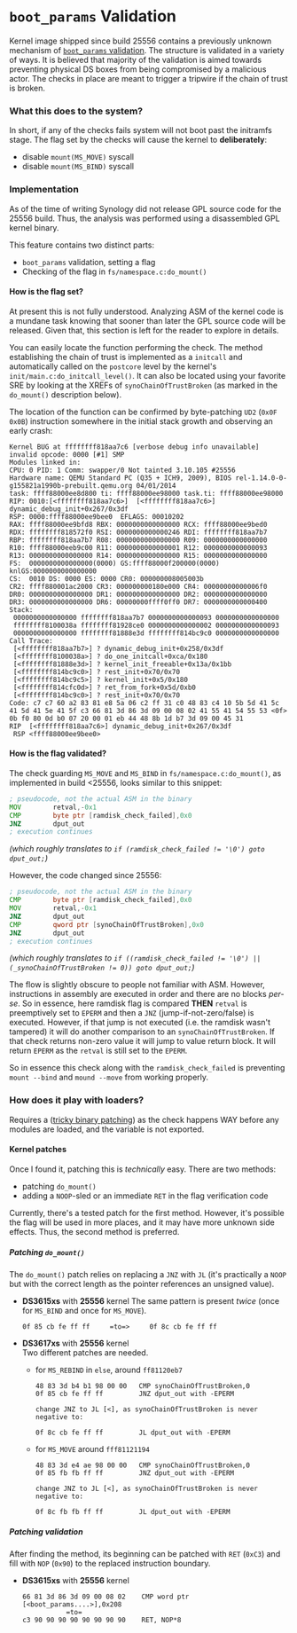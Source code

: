 # `boot_params` Validation

Kernel image shipped since build 25556 contains a previously unknown mechanism of [`boot_params` validation](https://elixir.bootlin.com/linux/v3.10.108/source/arch/x86/include/uapi/asm/bootparam.h#L111).
The structure is validated in a variety of ways. It is believed that majority of the validation is aimed towards
preventing physical DS boxes from being compromised by a malicious actor. The checks in place are meant to trigger a
tripwire if the chain of trust is broken.


### What this does to the system?
In short, if any of the checks fails system will not boot past the initramfs stage. The flag set by the checks will 
cause the kernel to **deliberately**:
  - disable `mount(MS_MOVE)` syscall
  - disable `mount(MS_BIND)` syscall


### Implementation
As of the time of writing Synology did not release GPL source code for the 25556 build. Thus, the analysis was performed
using a disassembled GPL kernel binary.

This feature contains two distinct parts:
 - `boot_params` validation, setting a flag
 - Checking of the flag in `fs/namespace.c:do_mount()`


#### How is the flag set?
At present this is not fully understood. Analyzing ASM of the kernel code is a mundane task knowing that sooner than 
later the GPL source code will be released. Given that, this section is left for the reader to explore in details.

You can easily locate the function performing the check. The method establishing the chain of trust is implemented as a
`initcall` and automatically called on the `postcore` level by the kernel's `init/main.c:do_initcall_level()`.
It can also be located using your favorite SRE by looking at the XREFs of `synoChainOfTrustBroken` (as marked in the
`do_mount()` description below).

The location of the function can be confirmed by byte-patching `UD2` (`0x0F 0x0B`) instruction somewhere in the initial 
stack growth and observing an early crash:
```
Kernel BUG at ffffffff818aa7c6 [verbose debug info unavailable]
invalid opcode: 0000 [#1] SMP
Modules linked in:
CPU: 0 PID: 1 Comm: swapper/0 Not tainted 3.10.105 #25556
Hardware name: QEMU Standard PC (Q35 + ICH9, 2009), BIOS rel-1.14.0-0-g155821a1990b-prebuilt.qemu.org 04/01/2014
task: ffff88000ee8d800 ti: ffff88000ee98000 task.ti: ffff88000ee98000
RIP: 0010:[<ffffffff818aa7c6>]  [<ffffffff818aa7c6>] dynamic_debug_init+0x267/0x3df
RSP: 0000:ffff88000ee9bee0  EFLAGS: 00010202
RAX: ffff88000ee9bfd8 RBX: 0000000000000000 RCX: ffff88000ee9bed0
RDX: ffffffff818572f0 RSI: 0000000000000246 RDI: ffffffff818aa7b7
RBP: ffffffff818aa7b7 R08: 0000000000000000 R09: 0000000000000000
R10: ffff88000eeb9c00 R11: 0000000000000001 R12: 0000000000000093
R13: 0000000000000000 R14: 0000000000000000 R15: 0000000000000000
FS:  0000000000000000(0000) GS:ffff88000f200000(0000) knlGS:0000000000000000
CS:  0010 DS: 0000 ES: 0000 CR0: 000000008005003b
CR2: ffff880001ac2000 CR3: 000000000180e000 CR4: 00000000000006f0
DR0: 0000000000000000 DR1: 0000000000000000 DR2: 0000000000000000
DR3: 0000000000000000 DR6: 00000000ffff0ff0 DR7: 0000000000000400
Stack:
 0000000000000000 ffffffff818aa7b7 0000000000000093 0000000000000000
 ffffffff8100038a ffffffff81928ce0 0000000000000002 0000000000000093
 0000000000000000 ffffffff81888e3d ffffffff814bc9c0 0000000000000000
Call Trace:
 [<ffffffff818aa7b7>] ? dynamic_debug_init+0x258/0x3df
 [<ffffffff8100038a>] ? do_one_initcall+0xca/0x180
 [<ffffffff81888e3d>] ? kernel_init_freeable+0x13a/0x1bb
 [<ffffffff814bc9c0>] ? rest_init+0x70/0x70
 [<ffffffff814bc9c5>] ? kernel_init+0x5/0x180
 [<ffffffff814cfc0d>] ? ret_from_fork+0x5d/0xb0
 [<ffffffff814bc9c0>] ? rest_init+0x70/0x70
Code: c7 c7 60 a2 83 81 e8 5a 06 c2 ff 31 c0 48 83 c4 10 5b 5d 41 5c 41 5d 41 5e 41 5f c3 66 81 3d 86 3d 09 00 08 02 41 55 41 54 55 53 <0f> 0b f0 80 0d b0 07 20 00 01 eb 44 48 8b 1d b7 3d 09 00 45 31
RIP  [<ffffffff818aa7c6>] dynamic_debug_init+0x267/0x3df
 RSP <ffff88000ee9bee0>
```

#### How is the flag validated?
The check guarding `MS_MOVE` and `MS_BIND` in `fs/namespace.c:do_mount()`, as implemented in build <25556, looks similar 
to this snippet:

  ```asm
  ; pseudocode, not the actual ASM in the binary
  MOV        retval,-0x1
  CMP        byte ptr [ramdisk_check_failed],0x0
  JNZ        dput_out
  ; execution continues
  ```
*(which roughly translates to `if (ramdisk_check_failed != '\0') goto dput_out;`)*

However, the code changed since 25556:
  ```asm
  ; pseudocode, not the actual ASM in the binary
  CMP        byte ptr [ramdisk_check_failed],0x0
  MOV        retval,-0x1
  JNZ        dput_out
  CMP        qword ptr [synoChainOfTrustBroken],0x0
  JNZ        dput_out
  ; execution continues
  ```
*(which roughly translates to `if ((ramdisk_check_failed != '\0') || (_synoChainOfTrustBroken != 0)) goto dput_out;`)*

The flow is slightly obscure to people not familiar with ASM. However, instructions in assembly are executed in order
and there are no blocks *per-se*. So in essence, here ramdisk flag is compared **THEN** `retval` is preemptively set to
`EPERM` and then a `JNZ` (jump-if-not-zero/false) is executed. However, if that jump is not executed (i.e. the ramdisk
wasn't tampered) it will do another comparison to an `synoChainOfTrustBroken`. If that check returns non-zero value it 
will jump to value return block. It will return `EPERM` as the `retval` is still set to the `EPERM`.

So in essence this check along with the `ramdisk_check_failed` is preventing `mount --bind` and `mound --move` from
working properly.


### How does it play with loaders?
Requires a ([tricky binary patching](README.md#kernel-binary-patching)) as the check happens WAY before any modules are
loaded, and the variable is not exported.

#### Kernel patches
Once I found it, patching this is *technically* easy. There are two methods:
  - patching `do_mount()`
  - adding a `NOOP`-sled or an immediate `RET` in the flag verification code
  
Currently, there's a tested patch for the first method. However, it's possible the flag will be used in more places,
and it may have more unknown side effects. Thus, the second method is preferred. 

##### Patching `do_mount()`
The `do_mount()` patch relies on replacing a `JNZ` with `JL` (it's practically a `NOOP` but with the correct length as 
the pointer references an unsigned value).

  - **DS3615xs** with **25556** kernel
    The same pattern is present *twice* (once for `MS_BIND` and once for `MS_MOVE`).
    ```
    0f 85 cb fe ff ff     =to=>     0f 8c cb fe ff ff
    ```
  
  - **DS3617xs** with **25556** kernel  
    Two different patches are needed.

    - for `MS_REBIND` in `else`, around `ff81120eb7`
      ```
      48 83 3d b4 b1 98 00 00   CMP synoChainOfTrustBroken,0
      0f 85 cb fe ff ff         JNZ dput_out with -EPERM
    
      change JNZ to JL [<], as synoChainOfTrustBroken is never negative to:
      
      0f 8c cb fe ff ff         JL dput_out with -EPERM
      ```
      
    - for `MS_MOVE` around `fff81121194`
      ```
      48 83 3d e4 ae 98 00 00   CMP synoChainOfTrustBroken,0
      0f 85 fb fb ff ff         JNZ dput_out with -EPERM
  
      change JNZ to JL [<], as synoChainOfTrustBroken is never negative to:
      
      0f 8c fb fb ff ff         JL dput_out with -EPERM
      ```

##### Patching validation
After finding the method, its beginning can be patched with `RET` (`0xC3`) and fill with `NOP` (`0x90`) to the replaced 
instruction boundary.

  - **DS3615xs** with **25556** kernel
    ```
    66 81 3d 86 3d 09 00 08 02    CMP word ptr [<boot_params....>],0x208
               =to=
    c3 90 90 90 90 90 90 90 90    RET, NOP*8
    ```
  
    

